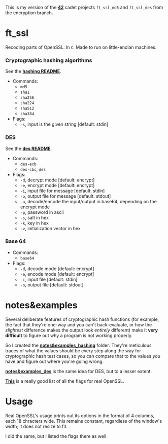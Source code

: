 This is my version of the **[42](https://www.42.us.org/)** cadet projects `ft_ssl_md5` and `ft_ssl_des` from the encryption branch.

# ft_ssl
Recoding parts of OpenSSL. In `C`. Made to run on little-endian machines.

### Cryptographic hashing algorithms
See the **[hashing README](./README_hashing.md)**.
* Commands:
	* `md5`
	* `sha1`
	* `sha256`
	* `sha224`
	* `sha512`
	* `sha384`
* Flags:
	* `-s`, input is the given string [default: stdin]

### DES
See the **[des README](./README_des.md)**.
* Commands:
	* `des-ecb`
	* `des-cbc`, `des`
* Flags:
	* `-d`, decrypt mode [default: encrypt]
	* `-e`, encrypt mode [default: encrypt]
	* `-i`, input file for message [default: stdin]
	* `-o`, output file for message [default: stdout]
	* `-a`, decode/encode the input/output in base64, depending on the encrypt mode
	* `-p`, password in ascii
	* `-s`, salt in hex
	* `-k`, key in hex
	* `-v`, initialization vector in hex

### Base 64
* Commands:
	* `base64`
* Flags:
	* `-d`, decode mode [default: encrypt]
	* `-e`, encode mode [default: encrypt]
	* `-i`, input file [default: stdin]
	* `-o`, output file [default: stdout]

# notes&examples
Several deliberate features of cryptographic hash functions (for example, the fact that they're one-way and you can't back-evaluate, or how the _slightest_ difference makes the output look _entirely_ different) make it **very difficult** to figure out why a program is not working properly.

So I created the **[notes&examples_hashing](./notes%26examples_hashing)** folder: They're meticulous traces of what the values should be every step along the way for cryptographic hash test cases, so you can compare that to the values _you_ have and figure out where you're going wrong.

**[notes&examples_des](./notes%26examples_des)** is the same idea for DES, but to a lesser extent.

**[This](https://wiki.openssl.org/index.php/Enc)** is a really good list of all the flags for real OpenSSL.

# Usage
Real OpenSSL's usage prints out its options in the format of 4 columns, each 18 chracters wide. This remains constant, regardless of the window's width; it does not resize to fit.

I did the same, but I listed the flags there as well.
